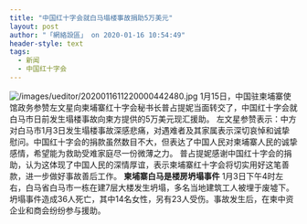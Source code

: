 ```yaml
---
title: "中国红十字会就白马塌楼事故捐助5万美元"
layout: post
author: "「網絡設區」 on 2020-01-16 10:54:49"
header-style: text
tags:
  - 新闻
  - 中国红十字会
---
```


<img src="https://images.feileyuan.com/images/ueditor/2020011611220000442480.jpg" title="未标题-1" alt="/images/ueditor/2020011611220000442480.jpg">
1月15日，中国驻柬埔寨使馆政务参赞左文星向柬埔寨红十字会秘书长普占提妮当面转交了，中国红十字会就白马市日前发生塌楼事故向柬方提供的5万美元现汇援助。
左文星参赞表示：中方对白马市1月3日发生塌楼事故深感悲痛，对遇难者及其家属表示深切哀悼和诚挚慰问。<span style="text-indent: 2em;">中国红十字会的捐款虽然数目不大，但表达了中国人民对柬埔寨人民的诚挚感情，希望能为救助受难家庭尽一份微薄之力。</span>
普占提妮感谢中国红十字会的捐助，认为这体现了中国人民的深情厚谊，表示柬埔寨红十字会将切实用好这笔善款，进一步做好事故善后工作。
<strong>柬埔寨白马是楼房坍塌事件</strong>
1月3日下午4时左右，白马省白马市一栋在建7层大楼发生坍塌，多名当地建筑工人被埋于废墟下。坍塌事件造成36人死亡，其中14名女性，另有23人受伤。事故发生后，在柬中资企业和商会纷纷参与援助。

